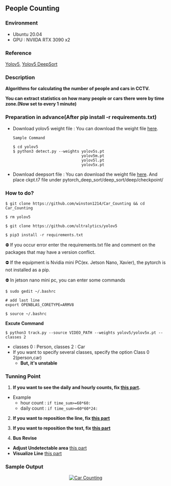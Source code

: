 ## People Counting

### Environment

- Ubuntu 20.04
- GPU : NVIIDA RTX 3090 x2

### Reference
<a href='https://github.com/ultralytics/yolov5'>Yolov5</a>, <a href='https://github.com/mikel-brostrom/Yolov5_DeepSort_Pytorch'>Yolov5 DeepSort</a>

### Description
**Algorithms for calculating the number of people and cars in CCTV.**

**You can extract statistics on how many people or cars there were by time zone.(Now set to every 1 minute)**

### Preparation in advance(After pip install -r requirements.txt)

- Download yolov5 weight file : You can download the weight file <a href='https://github.com/ultralytics/yolov5'>here</a>.
  ```
  Sample Command
  
  $ cd yolov5
  $ python3 detect.py --weights yolov5s.pt
                                yolov5m.pt
                                yolov5l.pt
                                yolov5x.pt
  ```
- Download deepsort file : You can download the weight file <a href='https://drive.google.com/drive/folders/1xhG0kRH1EX5B9_Iz8gQJb7UNnn_riXi6'>here</a>.
                          And place ckpt.t7 file under pytorch_deep_sort/deep_sort/deep/checkpoint/

### How to do?

```
$ git clone https://github.com/winston1214/Car_Counting && cd Car_Counting
```
```
$ rm yolov5
```
```
$ git clone https://github.com/ultralytics/yolov5
```
```
$ pip3 install -r requirements.txt
```
⛔ If you occur error enter the requirements.txt file and comment on the packages that may have a version conflict.

⛔ If the equipment is Nvidia mini PC(ex. Jetson Nano, Xavier), the pytorch is not installed as a pip.

⛔ In jetson nano mini pc, you can enter some commands
```
$ sudo gedit ~/.bashrc
```
```
# add last line
export OPENBLAS_CORETYPE=ARMV8
```
```
$ source ~/.bashrc
```


**Excute Command**

```
$ python3 track.py --source VIDEO_PATH --weights yolov5/yolov5x.pt --classes 2
```
- classes 0 : Person, classes 2 : Car
- If you want to specify several classes, specify the option Class 0 2(person,car)
  - **But, it's unstable**

### Tunning Point

1. **If you want to see the daily and hourly counts, fix <a href='https://github.com/winston1214/Car_Counting/blob/223f7a076a7f1b932fff582f5f809b15ed95ca75/track.py#L233'>this part</a>.**

- Example
  - hour count : ```if time_sum>=60*60:```
  - daily count : ```if time_sum>=60*60*24:```

2. **If you want to reposition the line, fix <a href='https://github.com/winston1214/Car_Counting/blob/223f7a076a7f1b932fff582f5f809b15ed95ca75/track.py#L168'>this part</a>**
3. **If you want to reposition the text, fix <a href='https://github.com/winston1214/Car_Counting/blob/223f7a076a7f1b932fff582f5f809b15ed95ca75/track.py#L281'>this part</a>**

4. **Bus Revise**
  - **Adjust Undetectable area**  <a href='https://github.com/winston1214/Car_Counting/blob/5785f303d622b2bceb5a3a962d5aac1bde5e5605/bus1_track.py#L181'>this part</a>
  - **Visualize Line** <a href='https://github.com/winston1214/Car_Counting/blob/5785f303d622b2bceb5a3a962d5aac1bde5e5605/bus1_track.py#L170'>this part</a>              
           




### Sample Output

<center><a href="https://youtu.be/8sUBoE8mZG4" target="_blank"><img src='https://i9.ytimg.com/vi/8sUBoE8mZG4/mq1.jpg?sqp=CMTeqIIG&rs=AOn4CLBd7W5OpDxRjEd-eAfeeQ1qOj9Ahw'
alt="Car Counting" /></a></center>
